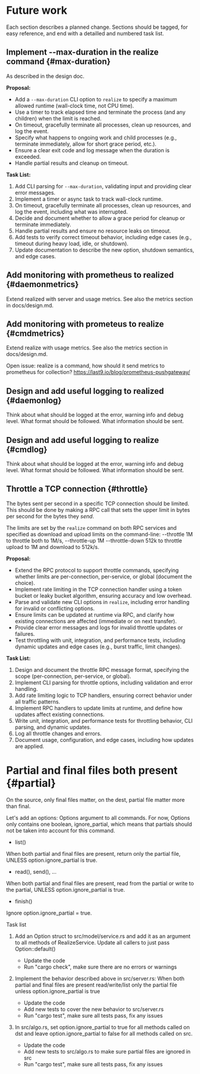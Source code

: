 # Future work

Each section describes a planned change. Sections should be tagged,
for easy reference, and end with a detailled and numbered task list.

## Implement --max-duration in the realize command {#max-duration}

As described in the design doc.

**Proposal:**
- Add a `--max-duration` CLI option to `realize` to specify a maximum allowed runtime (wall-clock time, not CPU time).
- Use a timer to track elapsed time and terminate the process (and any children) when the limit is reached.
- On timeout, gracefully terminate all processes, clean up resources, and log the event.
- Specify what happens to ongoing work and child processes (e.g., terminate immediately, allow for short grace period, etc.).
- Ensure a clear exit code and log message when the duration is exceeded.
- Handle partial results and cleanup on timeout.

**Task List:**
1. Add CLI parsing for `--max-duration`, validating input and providing clear error messages.
2. Implement a timer or async task to track wall-clock runtime.
3. On timeout, gracefully terminate all processes, clean up resources, and log the event, including what was interrupted.
4. Decide and document whether to allow a grace period for cleanup or terminate immediately.
5. Handle partial results and ensure no resource leaks on timeout.
6. Add tests to verify correct timeout behavior, including edge cases (e.g., timeout during heavy load, idle, or shutdown).
7. Update documentation to describe the new option, shutdown semantics, and edge cases.

## Add monitoring with prometheus to realized {#daemonmetrics}

Extend realized with server and usage metrics. See also the metrics
section in docs/design.md.

## Add monitoring with prometeus to realize {#cmdmetrics}

Extend realize with usage metrics. See also the metrics section in
docs/design.md.

Open issue: realize is a command, how should it send metrics to
prometheus for collection? https://last9.io/blog/prometheus-pushgateway/

## Design and add useful logging to realized {#daemonlog}

Think about what should be logged at the error, warning info and debug
level. What format should be followed. What information should be
sent.

## Design and add useful logging to realize {#cmdlog}

Think about what should be logged at the error, warning info and debug
level. What format should be followed. What information should be
sent.

## Throttle a TCP connection {#throttle}

The bytes sent per second in a specific TCP connection should be
limited. This should be done by making a RPC call that sets the upper
limit in bytes per second for the bytes they *send*.

The limits are set by the `realize` command on both RPC services and
specified as download and upload limits on the command-line:
--throttle 1M to throttle both to 1M/s, --throttle-up 1M
--throttle-down 512k to throttle upload to 1M and download to
512k/s.

**Proposal:**
- Extend the RPC protocol to support throttle commands, specifying whether limits are per-connection, per-service, or global (document the choice).
- Implement rate limiting in the TCP connection handler using a token bucket or leaky bucket algorithm, ensuring accuracy and low overhead.
- Parse and validate new CLI options in `realize`, including error handling for invalid or conflicting options.
- Ensure limits can be updated at runtime via RPC, and clarify how existing connections are affected (immediate or on next transfer).
- Provide clear error messages and logs for invalid throttle updates or failures.
- Test throttling with unit, integration, and performance tests, including dynamic updates and edge cases (e.g., burst traffic, limit changes).

**Task List:**
1. Design and document the throttle RPC message format, specifying the scope (per-connection, per-service, or global).
2. Implement CLI parsing for throttle options, including validation and error handling.
3. Add rate limiting logic to TCP handlers, ensuring correct behavior under all traffic patterns.
4. Implement RPC handlers to update limits at runtime, and define how updates affect existing connections.
5. Write unit, integration, and performance tests for throttling behavior, CLI parsing, and dynamic updates.
6. Log all throttle changes and errors.
7. Document usage, configuration, and edge cases, including how updates are applied.

# Partial and final files both present {#partial}

On the source, only final files matter, on the dest, partial file
matter more than final.

Let's add an options: Options argument to all commands. For now,
Options only contains one boolean, ignore_partial, which means that
partials should not be taken into account for this command.

- list()

When both partial and final files are present, return only the partial
file, UNLESS option.ignore_partial is true.

- read(), send(), ...

When both partial and final files are present, read from the partial
or write to the partial, UNLESS option.ignore_partial is true.

- finish()

Ignore option.ignore_partial = true.

Task list

1. Add an Option struct to src/model/service.rs and add it as an
   argument to all methods of RealizeService. Update all callers to
   just pass Option::default()

   - Update the code
   - Run "cargo check", make sure there are no errors or warnings

2. Implement the behavior described above in src/server.rs: When both
   partial and final files are present read/write/list only the partial
   file unless option.ignore_partial is true

   - Update the code
   - Add new tests to cover the new behavior to src/server.rs
   - Run "cargo test", make sure all tests pass, fix any issues

3. In src/algo.rs, set option.ignore_partial to true for all methods
   called on dst and leave option.ignore_partial to false for all methods
   called on src.

   - Update the code
   - Add new tests to src/algo.rs to make sure partial files are
     ignored in src
   - Run "cargo test", make sure all tests pass, fix any issues

